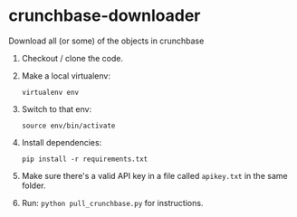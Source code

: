 crunchbase-downloader
=====================

Download all (or some) of the objects in crunchbase


1. Checkout / clone the code.

2. Make a local virtualenv:

    `virtualenv env`

3. Switch to that env:

    `source env/bin/activate`

4. Install dependencies:

    `pip install -r requirements.txt`

5. Make sure there's a valid API key in a file called `apikey.txt` in the same folder.

6. Run: `python pull_crunchbase.py` for instructions.
